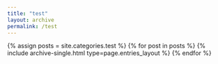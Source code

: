 ```yaml
---
title: "test"
layout: archive
permalink: /test
---
```


{% assign posts = site.categories.test %}
{% for post in posts %} {% include archive-single.html type=page.entries_layout %} {% endfor %}
